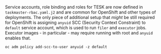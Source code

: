Service accounts, role binding and roles for TESK are now defined in `taskmaster-rbac.yaml.j2` and are common for OpenShift and other types of deployments. 
The only piece of additional setup that _might_ be still required for OpenShift is assigning `anyuid` SCC (Security Context Constraint) to `default` service account, which is used to run `filer` and `executor` jobs. Executor images - in particular - may require running with root and `anyuid` enables that.         
```
oc adm policy add-scc-to-user anyuid -z default
```
 
